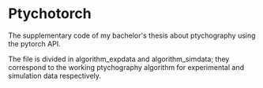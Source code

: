 # Ptychotorch
The supplementary code of my bachelor's thesis about ptychography using the pytorch API.

The file is divided in algorithm_expdata and algorithm_simdata; they correspond to the working ptychography algorithm for experimental and simulation data respectively.
